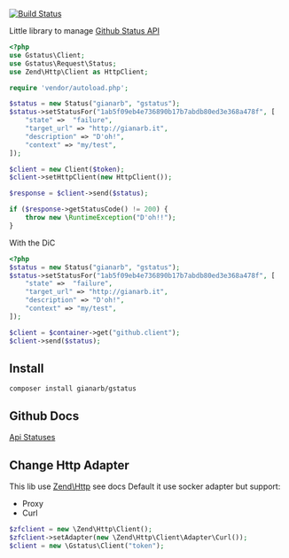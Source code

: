 [![Build Status](https://travis-ci.org/gianarb/gstatus.svg)](https://travis-ci.org/gianarb/gstatus)

Little library to manage [Github Status API](https://github.com/blog/1935-see-results-from-all-pull-request-status-checks)

```php
<?php
use Gstatus\Client;
use Gstatus\Request\Status;
use Zend\Http\Client as HttpClient;

require 'vendor/autoload.php';

$status = new Status("gianarb", "gstatus");
$status->setStatusFor("1ab5f09eb4e736890b17b7abdb80ed3e368a478f", [
    "state" =>  "failure",
    "target_url" => "http://gianarb.it",
    "description" => "D'oh!",
    "context" => "my/test",
]);

$client = new Client($token);
$client->setHttpClient(new HttpClient());

$response = $client->send($status);

if ($response->getStatusCode() != 200) {
    throw new \RuntimeException("D'oh!!");
}
```

With the DiC

```php
<?php
$status = new Status("gianarb", "gstatus");
$status->setStatusFor("1ab5f09eb4e736890b17b7abdb80ed3e368a478f", [
    "state" =>  "failure",
    "target_url" => "http://gianarb.it",
    "description" => "D'oh!",
    "context" => "my/test",
]);

$client = $container->get("github.client");
$client->send($status);
```

## Install
` composer install gianarb/gstatus `

## Github Docs
[Api Statuses](https://developer.github.com/v3/repos/statuses/)

## Change Http Adapter
This lib use [Zend\Http](http://framework.zend.com/manual/2.3/en/modules/zend.http.client.html) see docs
Default it use socker adapter but support:
* Proxy
* Curl
```php
$zfclient = new \Zend\Http\Client();
$zfclient->setAdapter(new \Zend\Http\Client\Adapter\Curl());
$client = new \Gstatus\Client("token");
```
